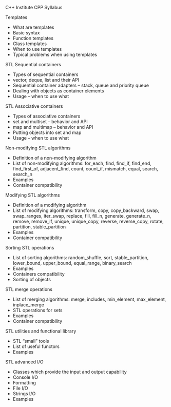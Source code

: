 C++ Institute CPP Syllabus



Templates
- What are templates
- Basic syntax
- Function templates
- Class templates
- When to use templates
- Typical problems when using templates


STL Sequential containers
- Types of sequential containers
- vector, deque, list and their API
- Sequential container adapters – stack, queue and priority queue
- Dealing with objects as container elements
- Usage – when to use what


STL Associative containers
- Types of associative containers
- set and multiset – behavior and API
- map and multimap – behavior and API
- Putting objects into set and map
- Usage – when to use what


Non-modifying STL algorithms
- Definition of a non-modifying algorithm
- List of non-modifying algorithms: for_each, find, find_if, find_end, find_first_of, adjacent_find, count, count_if, mismatch, equal, search, search_n
- Examples
- Container compatibility


Modifying STL algorithms
- Definition of a modifying algorithm
- List of modifying algorithms: transform, copy, copy_backward, swap, swap_ranges, iter_swap, replace, fill, fill_n, generate, generate_n, remove, remove_if, unique, unique_copy, reverse, reverse_copy, rotate, partition, stable_partition
- Examples
- Container compatibility


Sorting STL operations
- List of sorting algorithms: random_shuffle, sort, stable_partition, lower_bound, upper_bound, equal_range, binary_search
- Examples
- Containers compatibility
- Sorting of objects


STL merge operations
- List of merging algorithms: merge, includes, min_element, max_element, inplace_merge
- STL operations for sets
- Examples
- Container compatibility


STL utilities and functional library
- STL “small” tools
- List of useful functors
- Examples


STL advanced I/O
- Classes which provide the input and output capability
- Console I/O
- Formatting
- File I/O
- Strings I/O
- Examples
